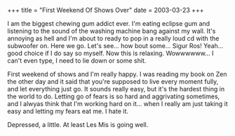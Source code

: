 +++
title = "First Weekend Of Shows Over"
date = 2003-03-23
+++

I am the biggest chewing gum addict ever. I'm eating eclipse gum and listening to the sound of the washing machine bang against my wall. It's annoying as hell and I'm about to ready to pop in a really loud cd with the subwoofer on. Here we go. Let's see&#8230; how bout some&#8230; Sigur Ros! Yeah&#8230; good choice if I do say so myself. Now this is relaxing. Wowwwwww&#8230; I can't even type, I need to lie down or some shit.

First weekend of shows and I'm really happy. I was reading my book on Zen the other day and it said that you're supposed to live every moment fully, and let everything just go. It sounds really easy, but it's the hardest thing in the world to do. Letting go of fears is so hard and aggrivating sometimes, and I alwyas think that I'm working hard on it&#8230; when I really am just taking it easy and letting my fears eat me. I hate it.

Depressed, a little. At least Les Mis is going well.